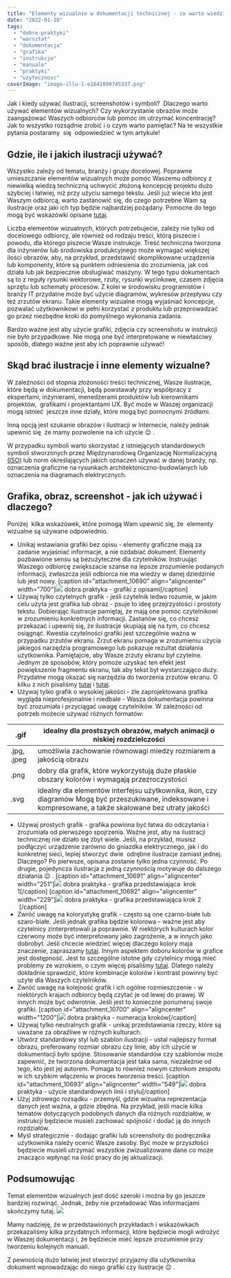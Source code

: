 ```yaml
---
title: "Elementy wizualnie w dokumentacji technicznej - co warto wiedzieć!"
date: "2022-01-18"
tags:
  - "dobre-praktyki"
  - "warsztat"
  - "dokumentacja"
  - "grafika"
  - "instrukcje"
  - "manuale"
  - "praktyki"
  - "uzytecznosc"
coverImage: "image-illu-1-e1641890745337.png"
---
```


Jak i kiedy używać ilustracji, screenshotów i symboli?  Dlaczego warto używać
elementów wizualnych? Czy wykorzystanie obrazów może zaangażować Waszych
odbiorców lub pomóc im utrzymać koncentrację? Jak to wszystko rozsądnie zrobić i
o czym warto pamiętać? Na te wszystkie pytania postaramy  się  odpowiedzieć w
tym artykule!

## Gdzie, ile i jakich ilustracji używać?

Wszystko zależy od tematu, branży i grupy docelowej. Poprawne umieszczanie
elementów wizualnych może pomóc Waszemu odbiorcy z niewielką wiedzą techniczną
uchwycić złożoną koncepcję projektu dużo szybciej i łatwiej, niż przy użyciu
samego tekstu. Jeśli już wiecie kto jest Waszym odbiorcą, warto zastanowić się,
do czego potrzebne Wam są ilustracje oraz jaki ich typ będzie najbardziej
pożądany. Pomocne do tego mogą być wskazówki opisane
[tutaj](http://techwriter.pl/ilustracje-i-wideo-w-dokumentacji-technicznej/).

Liczba elementów wizualnych, których potrzebujecie, zależy nie tylko od
docelowego odbiorcy, ale również od rodzaju treści, którą piszecie i powodu, dla
którego piszecie Wasze instrukcje. Treść techniczna tworzona dla inżynierów lub
środowiska produkcyjnego może wymagać większej ilości obrazów, aby, na przykład,
przedstawić skomplikowane urządzenia lub komponenty, które są punktem
odniesienia do zrozumienia, jak coś działa lub jak bezpiecznie obsługiwać
maszyny. W tego typu dokumentach są to z reguły rysunki wektorowe, rzuty,
rysunki wycinkowe, czasem zdjęcia sprzętu lub schematy procesów. Z kolei w
środowisku programistów i branży IT przydatne może być użycie diagramów,
wykresów przepływu czy też zrzutów ekranu. Takie elementy wizualne mogą
wyjaśniać koncepcje, pozwalać użytkownikowi w pełni korzystać z produktu lub
przeprowadzać go przez niezbędne kroki do pomyślnego wykonania zadania.

Bardzo ważne jest aby użycie grafiki, zdjęcia czy screenshotu w instrukcji nie
było przypadkowe. Nie mogą one być interpretowane w niewłaściwy sposób, dlatego
ważne jest aby ich poprawnie używać!

## Skąd brać ilustracje i inne elementy wizualne?

W zależności od stopnia złożoności treści technicznej, Wasze ilustracje, które
będą w dokumentacji, będą powstawały przy współpracy z ekspertami, inżynierami,
menedżerami produktów lub kierownikami projektów,  grafikami i projektantami UX.
Być może w Waszej organizacji mogą istnieć  jeszcze inne działy, które mogą być
pomocnymi źródłami.

Inną opcją jest szukanie obrazów i ilustracji w Internecie, należy jednak
upewnić się  że mamy pozwolenie na ich użycie 😉 .

W przypadku symboli warto skorzystać z istniejących standardowych symboli
stworzonych przez Międzynarodową Organizację Normalizacyjną
[(ISO)](https://www.iso.org/obp/ui/#iso:pub:PUB400001:en) lub norm określających
jakich oznaczeń używać w danej branży, np. oznaczenia graficzne na rysunkach
architektoniczno-budowlanych lub oznaczenia na diagramach elektrycznych.

## Grafika, obraz, screenshot - jak ich używać i dlaczego?

Poniżej  kilka wskazówek, które pomogą Wam upewnić się, że  elementy wizualne są
używane odpowiednio.

- Unikaj wstawiania grafiki bez opisu - elementy graficzne mają za zadanie
  wyjaśniać informacje, a nie ozdabiać dokument. Elementy pozbawione sensu są
  bezużyteczne dla czytelników. Instruując Waszego odbiorcę zwiększacie szanse
  na lepsze zrozumienie podanych informacji, zwłaszcza jeśli odbiorca nie ma
  wiedzy w danej dziedzinie lub jest nowy. \[caption id="attachment_10690"
  align="aligncenter"
  width="700"\][![](images/Packaging-design-symbols.png)](http://techwriter.pl/wp-content/uploads/2022/01/Packaging-design-symbols.png)
  dobra praktyka - grafiki z opisami\[/caption\]
- Używaj tylko czytelnych grafik - jeśli czytelnik ledwo rozumie, w jakim celu
  użyta jest grafika lub obraz - psuje to ideę przejrzystości i prostoty tekstu.
  Dobierając ilustracje pamiętaj, że mają one pomóc czytelnikowi w zrozumieniu
  konkretnych informacji. Zastanów się, co chcesz przekazać i upewnij się, że
  ilustracje skupiają się na tym, co chcesz osiągnąć. Kwestia czytelności
  grafiki jest szczególnie ważna w przypadku zrzutów ekranu. Zrzut ekranu pomaga
  w zrozumieniu użycia jakiegoś narzędzia programowego lub pokazuje rezultat
  działania użytkownika. Pamiętajcie, aby Wasze zrzuty ekranu był czytelne.
  Jednym ze sposobów, który pomoże uzyskać ten efekt jest powiększenie fragmentu
  ekranu, tak aby tekst był wystarczająco duży. Przydatne mogą okazać się
  narzędzia do tworzenia zrzutów ekranu. O kilku z nich pisaliśmy
  [tutaj](http://techwriter.pl/snagit-znacznie-wiecej-niz-zrzuty-ekranu/) i
  [tutaj](http://techwriter.pl/screenpresso-narzedzie-do-tworzenia-zrzutow-ekranow-i-nie-tylko/).
- Używaj tylko grafik o wysokiej jakości - źle zaprojektowana grafika wygląda
  nieprofesjonalnie i niedbale - Wasza dokumentacja powinna być zrozumiała i
  przyciągać uwagę czytelników. W zależności od potrzeb możecie używać różnych
  formatów:

| .gif        | idealny dla prostszych obrazów, małych animacji o niskiej rozdzielczości                                                                                   |
| ----------- | ---------------------------------------------------------------------------------------------------------------------------------------------------------- |
| .jpg, .jpeg | umożliwia zachowanie równowagi miedzy rozmiarem a jakością obrazu                                                                                          |
| .png        | dobry dla grafik, które wykorzystują duże płaskie obszary kolorów i wymagają przezroczystości                                                              |
| .svg        | idealny dla elementów interfejsu użytkownika, ikon, czy diagramów Mogą być przeszukiwane, indeksowane i kompresowane, a także skalowane bez utraty jakości |

- Używaj prostych grafik - grafika powinna być łatwa do odczytania i zrozumiała
  od pierwszego spojrzenia. Ważne jest, aby na ilustracji technicznej nie działo
  się zbyt wiele. Jeśli, na przykład, musisz podłączyć urządzenie zarówno do
  gniazdka elektrycznego, jak i do konkretnej sieci, lepiej stworzyć dwie 
  odrębne ilustracje zamiast jednej. Dlaczego? Po pierwsze, opisana zostanie
  tylko jedna czynność. Po drugie, pojedyncza ilustracja z jedną czynnością
  motywuje do dalszego działania 😉 . \[caption id="attachment_10691"
  align="aligncenter"
  width="251"\][![](images/im_2.png)](http://techwriter.pl/wp-content/uploads/2022/01/im_2.png)
  dobra praktyka - grafika przedstawiająca  krok 1\[/caption\] \[caption
  id="attachment_10692" align="aligncenter"
  width="229"\][![](images/im_3.png)](http://techwriter.pl/wp-content/uploads/2022/01/im_3.png)
  dobra praktyka - grafika przedstawiająca krok 2               \[/caption\]
- Zwróć uwagę na kolorystykę grafik - często są one czarno-białe lub
  szaro-białe. Jeśli jednak grafika będzie kolorowa – ważne jest aby czytelnicy
  zinterpretowali ja poprawnie. W niektórych kulturach kolor czerwony może być
  interpretowany jako zagrożenie, a w innych jako dobrobyt. Jeśli chcecie
  wiedzieć więcej dlaczego kolory maja znaczenie, zapraszamy
  [tutaj](https://www.colormatters.com/). Innym aspektem doboru kolorów w
  grafice jest dostępność. Jest to szczególne istotne gdy czytelnicy mogą mieć
  problemy ze wzrokiem, o czym więcej pisaliśmy
  [tutaj](http://techwriter.pl/dokumentacja-techniczna-dla-daltonistow/).
  Dlatego należy dokładnie sprawdzić, które kombinacje kolorów i kontrast
  powinny być użyte dla Waszych czytelników.
- Zwróć uwagę na kolejność grafik i ich ogólne rozmieszczenie - w niektórych
  krajach odbiorcy będą czytać je od lewej do prawej. W innych może być
  odwrotnie. Jeśli jest to konieczne ponumeruj swoje grafiki. \[caption
  id="attachment_10700" align="aligncenter"
  width="1200"\][![](images/3ea36f59243041.5bea906e6f176.png)](http://techwriter.pl/wp-content/uploads/2022/01/3ea36f59243041.5bea906e6f176.png)
  dobra praktyka - numeracja kroków\[/caption\]
- Używaj tylko neutralnych grafik - unikaj przedstawiania rzeczy, które są
  uważane za obraźliwe w różnych kulturach.
- Utwórz standardowy styl lub szablon ilustracji - ustal najlepszy format
  obrazu, preferowany rozmiar obrazu czy linie, aby ich użycie w dokumentacji
  było spójne. Stosowanie standardów czy szablonów może zapewnić, że tworzona
  dokumentacja jest taka sama, niezależnie od tego, kto jest jej autorem. Pomaga
  to również nowym członkom zespołu w ich szybkim włączeniu w proces tworzenia
  treści. \[caption id="attachment_10693" align="aligncenter"
  width="549"\][![](images/ill_4.png)](http://techwriter.pl/wp-content/uploads/2022/01/ill_4.png)
  dobra praktyka - użycie standardowych linii i stylu\[/caption\]
- Użyj zdrowego rozsądku - przemyśl, gdzie wizualna reprezentacja danych jest
  ważna, a gdzie zbędna. Na przykład, jeśli macie kilka tematów dotyczących
  podobnych danych dla różnych rozdziałów, w instrukcji będziecie musieli
  zachować spójność i dodać ją do innych rozdziałów.
- Myśl strategicznie - dodając grafiki lub screenshoty do podręcznika
  użytkownika należy ocenić Wasze zasoby. Być może w przyszłości będziecie
  musieli utrzymać wszystkie zwizualizowane dane co może znacząco wpłynąć na
  ilość pracy do jej aktualizacji.

## Podsumowując

Temat elementów wizualnych jest dość szeroki i można by go jeszcze bardziej
rozwinąć. Jednak, żeby nie przeładować Was informacjami skończymy tutaj.
[![](images/a42d1-300x267-1.jpg)](http://techwriter.pl/wp-content/uploads/2022/01/a42d1-300x267-1.jpg)

Mamy nadzieję, że w przedstawionych przykładach i wskazówkach przekazaliśmy
kilka przydatnych informacji, które będziecie mogli wdrożyć w Waszej
dokumentacji i, że będziecie mieć lepsze zrozumienie przy tworzeniu kolejnych
manuali.

Z pewnością dużo łatwiej jest stworzyć przyjazny dla użytkownika dokument
wprowadzając do niego grafiki czy ilustracje 😉 .
